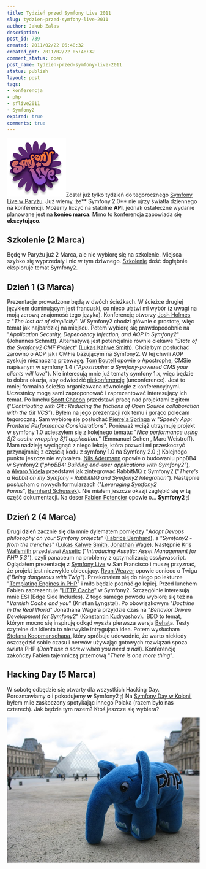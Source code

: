```yaml
---
title: Tydzień przed Symfony Live 2011
slug: tydzien-przed-symfony-live-2011
author: Jakub Zalas
description: 
post_id: 739
created: 2011/02/22 06:48:32
created_gmt: 2011/02/22 05:48:32
comment_status: open
post_name: tydzien-przed-symfony-live-2011
status: publish
layout: post
tags:
- konferencja
- php
- sflive2011
- Symfony2
expired: true
comments: true
---
```


![Symfony Live](/uploads/wp//2011/02/symfony-live-logo.png)Został już tylko tydzień do tegorocznego [Symfony Live w Paryżu](http://www.symfony-live.com/paris). Już wiemy, że** Symfony 2.0** nie ujrzy światła dziennego na konferencji. Możemy liczyć na stabilne **API**, jednak ostateczne wydanie planowane jest na **koniec marca**. Mimo to konferencja zapowiada się **ekscytująco**.

## Szkolenie (2 Marca)

Będę w Paryżu już 2 Marca, ale nie wybiorę się na szkolenie. Miejsca szybko się wyprzedały i nic w tym dziwnego. [Szkolenie](http://trainings.sensiolabs.com/en/training/symfony2) dość dogłębnie eksploruje temat Symfony2. 

## Dzień 1 (3 Marca)

Prezentacje prowadzone będą w dwóch ścieżkach. W ścieżce drugiej językiem dominującym jest francuski, co nieco ułatwi mi wybór (z uwagi na moją zerową znajomość tego języka). Konferencję otworzy [Josh Holmes](http://twitter.com/joshholmes) z "_The lost art of simplicity_". W Symfony2 chodzi głównie o prostotę, więc temat jak najbardziej na miejscu. Potem wybiorę się prawdopodobnie na "_Application Security, Dependency Injection, and AOP in Symfony2_" (Johannes Schmitt). Alternatywą jest potencjalnie równie ciekawe "_State of the Symfony2 CMF Project_" ([Lukas Kahwe Smith](http://twitter.com/lsmith)). Chciałbym posłuchać zarówno o AOP jak i CMFie bazującym na Symfony2. W tej chwili AOP zyskuje nieznaczną przewagę. [Tom Boutell](http://twitter.com/tommybgoode) opowie o Apostrophe, CMSie napisanym w symfony 1.4 ("_Apostrophe: a Symfony-powered CMS your clients will love_"). Nie interesują mnie już tematy symfony 1.x, więc będzie to dobra okazja, aby odwiedzić [niekonferencję](http://www.symfony-live.com/paris/unconference) (unconference). Jest to mniej formalna ścieżka organizowana równolegle z konferencyjnymi. Uczestnicy mogą sami zaproponować i zaprezentować interesujący ich temat. Po lunchu [Scott Chacon](http://twitter.com/CHACON) przedstawi pracę nad projektami z gitem ("_Contributing with Git : Reducing the frictions of Open Source collaboration with the Git VCS"_). Byłem na jego prezentacji rok temu i gorąco polecam tegoroczną. Sam wybiorę się posłuchać [Pierre'a Springa](http://twitter.com/shvi) w "_Speedy App: Frontend Performance Considerations_". Ponieważ wciąż utrzymuję projekt w symfony 1.0 ucieszyłem się z kolejnego tematu: "_Nice performance using Sf2 cache wrapping Sf1 application._" (Emmanuel Cohen , Marc Weistroff). Mam nadzieję wyciągnąć z niego lekcję, która pozwoli mi przeskoczyć przynajmniej z częścią kodu z symfony 1.0 na Symfony 2.0 ;) Kolejnego punktu jeszcze nie wybrałem. [Nils Adermann](http://twitter.com/naderman) opowie o budowaniu phpBB4 w Symfony2 ("_phpBB4: Building end-user applications with Symfony2"_), a [Alvaro Videla](http://twitter.com/old_sound) przedstawi jak zintegrować RabbitMQ z Symfony2 ("_There's a Rabbit on my Symfony - RabbitMQ and Symfony2 Integration"_). Następnie posłucham o nowych formularzach ("_Leveraging Symfony2 Forms_", [Bernhard Schussek](http://twitter.com/webmozart)). Nie miałem jeszcze okazji zagłębić się w tą część dokumentacji. Na deser [Fabien Potencier](http://twitter.com/fabpot) opowie o... **Symfony2** ;) 

## Dzień 2 (4 Marca)

Drugi dzień zacznie się dla mnie dylematem pomiędzy "_Adopt Devops philosophy on your Symfony projects_" ([Fabrice Bernhard](http://twitter.com/theodo)), a "_Symfony2 - from the trenches_" ([Lukas Kahwe Smith](http://twitter.com/lsmith), [Jonathan Wage](http://twitter.com/jwage)). Następnie [Kris Wallsmith](http://twitter.com/kriswallsmith) przedstawi [Assetic](https://github.com/kriswallsmith/assetic) ("_Introducing Assetic: Asset Management for PHP 5.3_"), czyli panaceum na problemy z optymalizacją css/javascript. Oglądałem prezentację z [Symfony Live](http://www.slideshare.net/kriswallsmith/introducing-assetic-asset-management-for-php-53) w San Francisco i muszę przyznać, że projekt jest niezwykle obiecujący. [Ryan Weaver](http://twitter.com/weaverryan) opowie conieco o Twigu ("_Being dangerous with Twig_"). Przekonałem się do niego po lekturze "[Templating Engines in PHP](http://fabien.potencier.org/article/34/templating-engines-in-php)" i miło będzie poznać go lepiej. Przed lunchem Fabien zaprezentuje "[HTTP Cache](http://docs.symfony-reloaded.org/guides/cache/http.html)" w Symfony2. Szczególnie interesują mnie ESI (Edge Side Includes). Z tego samego powodu wybiorę się też na "_Varnish Cache and you_" (Kristian Lyngstøl). Po obowiązkowym "_Doctrine in the Real World_" Jonathana Wage'a przyjdzie czas na "_Behavior Driven Development for Symfony2_" ([Konstantin Kudryashov](http://twitter.com/everzet)).  BDD to temat, którym mocno się inspiruję odkąd wyszła pierwsza wersja [Behat](http://behat.org/)a. Testy czytelne dla klienta to niezwykle intrygująca idea. Potem wysłucham [Stefana Koopmanschapa](http://twitter.com/skoop), który spróbuje udowodnić, że warto niekiedy oszczędzić sobie czasu i nerwów używając gotowych rozwiązań spoza świata PHP (_Don't use a screw when you need a nail_). Konferencję zakończy Fabien tajemniczą przemową "_There is one more thing_". 

## Hacking Day (5 Marca)

W sobotę odbędzie się otwarty dla wszystkich Hacking Day. Porozmawiamy **o** i pokodujemy **w** Symfony2 ;) Na [Symfony Day w Kolonii](/rejestracja-na-symfony-day-cologne-2010-otwarta) byłem mile zaskoczony spotykając innego Polaka (razem było nas czterech). Jak będzie tym razem? Ktoś jeszcze się wybiera? 

![elePHPant w Paryżu](/uploads/wp//2010/02/elephant-in-paris.jpg)
